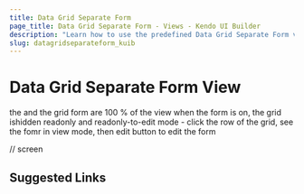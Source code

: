 ```yaml
---
title: Data Grid Separate Form
page_title: Data Grid Separate Form - Views - Kendo UI Builder
description: "Learn how to use the predefined Data Grid Separate Form view which is provided by the Kendo UI Builder tool for creating and managing Angular and AngularJS-based web applications."
slug: datagridseparateform_kuib
---
```


# Data Grid Separate Form View

the and the grid form are 100 % of the view
when the form is on, the grid ishidden
readonly and readonly-to-edit mode - click the row of the grid, see the fomr in view mode, then edit button to edit the form

// screen 

## Suggested Links
